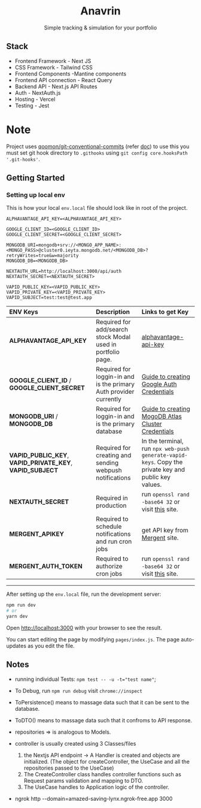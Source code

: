 <div align="center">
    <h1>Anavrin</h1>
    <p>Simple tracking & simulation for your portfolio</p>
</div>

## Stack

* Frontend Framework - Next JS
* CSS Framework - Tailwind CSS
* Frontend Components -Mantine components
* Frontend API connection - React Query
* Backend API - Next.js API Routes 
* Auth - NextAuth.js
* Hosting - Vercel
* Testing - Jest

# Note

Project uses [qoomon/git-conventional-commits](https://github.com/qoomon/git-conventional-commits) (refer [doc](https://gist.github.com/MidasXIV/080e017ccfec9d0c37aff3fb78f1e43b)) to use this you must set git hook directory to `.githooks` using `git config core.hooksPath '.git-hooks'`.

## Getting Started

[google-auth-mongodb-setup-guide]: https://betterprogramming.pub/build-a-note-taking-app-with-google-authentication-in-next-js-f0835d14034e

### Setting up local env

This is how your local `env.local` file should look like in root of the project.

```
ALPHAVANTAGE_API_KEY=<ALPHAVANTAGE_API_KEY>

GOOGLE_CLIENT_ID=<GOOGLE_CLIENT_ID>
GOOGLE_CLIENT_SECRET=<GOOGLE_CLIENT_SECRET>

MONGODB_URI=mongodb+srv://<MONGO_APP_NAME>:<MONGO_PASS>@cluster0.ieyta.mongodb.net/<MONGODB_DB>?retryWrites=true&w=majority
MONGODB_DB=<MONGODB_DB>

NEXTAUTH_URL=http://localhost:3000/api/auth
NEXTAUTH_SECRET=<NEXTAUTH_SECRET>

VAPID_PUBLIC_KEY=<VAPID_PUBLIC_KEY>
VAPID_PRIVATE_KEY=<VAPID_PRIVATE_KEY>
VAPID_SUBJECT=test:test@test.app
```

| ENV Keys | Description | Links to get Key |
| :- | :- | :- |
| **ALPHAVANTAGE_API_KEY** | Required for add/search stock Modal used in portfolio page. | [alphavantage-api-key](https://www.alphavantage.co/support/#api-key) |
| **GOOGLE_CLIENT_ID** / **GOOGLE_CLIENT_SECRET**| Required for loggin-in and is the primary Auth provider currently | [Guide to creating Google Auth Credentials][google-auth-mongodb-setup-guide] |
| **MONGODB_URI** / **MONGODB_DB**| Required for loggin-in and is the primary database | [Guide to creating MogoDB Atlas Cluster Credentials][google-auth-mongodb-setup-guide] |
|**VAPID_PUBLIC_KEY**, **VAPID_PRIVATE_KEY**, **VAPID_SUBJECT**| Required for creating and sending webpush notifications | In the terminal, run `npx web-push generate-vapid-keys`. Copy the private key and public key values. |
|**NEXTAUTH_SECRET**| Required in production  |run `openssl rand -base64 32` or visit [this](https://generate-secret.vercel.app/32) site.|
|**MERGENT_APIKEY**| Required to schedule notifications and run cron jobs |get API key from [Mergent](https://mergent.co/) site.|
|**MERGENT_AUTH_TOKEN**| Required to authorize cron jobs |run `openssl rand -base64 32` or visit [this](https://generate-secret.vercel.app/32) site.|

***

After setting up the `env.local` file, run the development server:

```bash
npm run dev
# or
yarn dev
```

Open [http://localhost:3000](http://localhost:3000) with your browser to see the result.

You can start editing the page by modifying `pages/index.js`. The page auto-updates as you edit the file.

## Notes
* running individual Tests: `npm test -- -u -t="test name"`;
* To Debug, run `npm run debug` visit `chrome://inspect`
* ToPersistence() means to massage data such that it can be sent to the database.
* ToDTO() means to massage data such that it confroms to API response.
* repositories => is analogous to Models.
* controller is usually created using 3 Classes/files
   1. the Nextjs API endpoint -> A Handler is created and objects are initialized. (The object for createController, the UseCase and all the repositories passed to the UseCase) 
   2. The CreateController class handles controller functions such as Request params validation and mapping to DTO.
   3. The UseCase handles to Application logic of the controller.

* ngrok http --domain=amazed-saving-lynx.ngrok-free.app 3000
